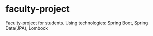 # faculty-project
Faculty-project for students. Using technologies: Spring Boot, Spring Data(JPA), Lombock
